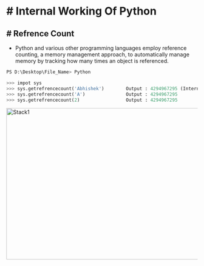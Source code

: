 # # Internal Working Of Python

## # Refrence Count

- Python and various other programming languages employ reference counting, a memory management approach, to automatically manage memory by tracking how many times an object is referenced.

``` py
PS D:\Desktop\File_Name> Python

>>> impot sys
>>> sys.getrefrencecount('Abhishek')        Output : 4294967295 (Internaly a complier optimization loop runs)
>>> sys.getrefrencecount('A')               Output : 4294967295
>>> sys.getrefrencecount(2)                 Output : 4294967295
```

<img src="https://github.com/user-attachments/assets/ae42ce45-5b71-440c-9251-48e27dcb1dc5" alt="Stack1" width="600" height="400">

